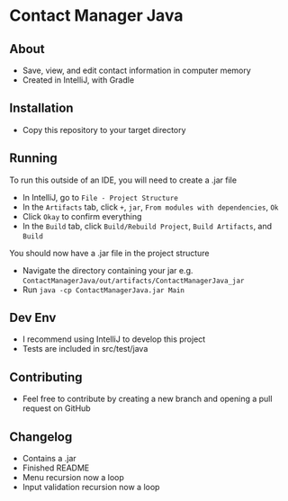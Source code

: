 # Contact Manager Java

## About

- Save, view, and edit contact information in computer memory
- Created in IntelliJ, with Gradle

## Installation

- Copy this repository to your target directory

## Running

To run this outside of an IDE, you will need to create a .jar file
- In IntelliJ, go to `File - Project Structure`
- In the `Artifacts` tab, click `+`, `jar`, `From modules with dependencies`, `Ok`
- Click `Okay` to confirm everything
- In the `Build` tab, click `Build/Rebuild Project`, `Build Artifacts`, and `Build`

You should now have a .jar file in the project structure
- Navigate the directory containing your jar e.g. `ContactManagerJava/out/artifacts/ContactManagerJava_jar`
- Run `java -cp ContactManagerJava.jar Main`

## Dev Env

- I recommend using IntelliJ to develop this project
- Tests are included in src/test/java

## Contributing

- Feel free to contribute by creating a new branch and opening a pull request on GitHub

## Changelog

- Contains a .jar
- Finished README
- Menu recursion now a loop
- Input validation recursion now a loop 